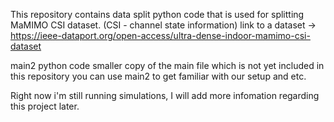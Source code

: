 This repository contains data split python code that is used for splitting MaMIMO CSI dataset. (CSI - channel state information)
link to a dataset -> https://ieee-dataport.org/open-access/ultra-dense-indoor-mamimo-csi-dataset

main2 python code smaller copy of the main file which is not yet included in this repository
you can use main2 to get familiar with our setup and etc.

Right now i'm still running simulations, I will add more infomation regarding this project later.
